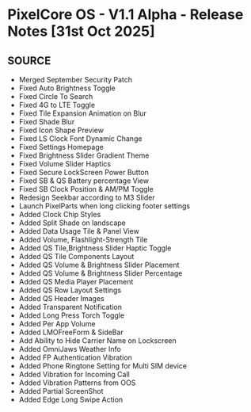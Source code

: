 # PixelCore OS - V1.1 Alpha - Release Notes [31st Oct 2025]

## SOURCE

- Merged September Security Patch
- Fixed Auto Brightness Toggle
- Fixed Circle To Search
- Fixed 4G to LTE Toggle
- Fixed Tile Expansion Animation on Blur
- Fixed Shade Blur
- Fixed Icon Shape Preview
- Fixed LS Clock Font Dynamic Change
- Fixed Settings Homepage
- Fixed Brightness Slider Gradient Theme
- Fixed Volume Slider Haptics
- Fixed Secure LockScreen Power Button
- Fixed SB & QS Battery percentage View
- Fixed SB Clock Position & AM/PM Toggle
- Redesign Seekbar according to M3 Slider
- Launch PixelParts when long clicking footer settings
- Added Clock Chip Styles
- Added Split Shade on landscape
- Added Data Usage Tile & Panel View
- Added Volume, Flashlight-Strength Tile
- Added QS Tile,Brightness Slider Haptic Toggle
- Added QS Tile Components Layout
- Added QS Volume & Brightness Slider Placement
- Added QS Volume & Brightness Slider Percentage
- Added QS Media Player Placement
- Added QS Row Layout Settings
- Added QS Header Images
- Added Transparent Notification
- Added Long Press Torch Toggle
- Added Per App Volume
- Added LMOFreeForm & SideBar
- Add Ability to Hide Carrier Name on Lockscreen
- Added OmniJaws Weather Info
- Added FP Authentication Vibration
- Added Phone Ringtone Setting for Multi SIM device
- Added Vibration for Incoming Call
- Added Vibration Patterns from OOS
- Added Partial ScreenShot
- Added Edge Long Swipe Action
